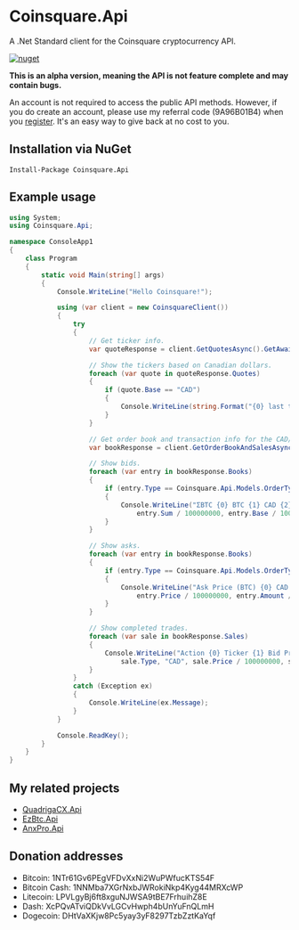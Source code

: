 ﻿# Coinsquare.Api
A .Net Standard client for the Coinsquare cryptocurrency API. 


[![nuget](https://img.shields.io/nuget/v/Coinsquare.Api.svg)](https://www.nuget.org/packages/Coinsquare.Api/)

**This is an alpha version, meaning the API is not feature complete and may contain bugs.**

An account is not required to access the public API methods. 
However, if you do create an account, please use my referral code (9A96B01B4) when you [register](https://coinsquare.io/register?r=9A96B01B4). 
It's an easy way to give back at no cost to you.

## Installation via NuGet
```
Install-Package Coinsquare.Api
```

## Example usage

```csharp
using System;
using Coinsquare.Api;

namespace ConsoleApp1
{
    class Program
    {
        static void Main(string[] args)
        {
            Console.WriteLine("Hello Coinsquare!");

            using (var client = new CoinsquareClient())
            {
                try
                {
                    // Get ticker info.
                    var quoteResponse = client.GetQuotesAsync().GetAwaiter().GetResult();

                    // Show the tickers based on Canadian dollars.
                    foreach (var quote in quoteResponse.Quotes)
                    {
                        if (quote.Base == "CAD")
                        {
                            Console.WriteLine(string.Format("{0} last traded at {1} CAD.", quote.Ticker, quote.Last / 100));
                        }
                    }

                    // Get order book and transaction info for the CAD/BTC pair.
                    var bookResponse = client.GetOrderBookAndSalesAsync("CAD", "BTC").GetAwaiter().GetResult();

                    // Show bids.
                    foreach (var entry in bookResponse.Books)
                    {
                        if (entry.Type == Coinsquare.Api.Models.OrderType.B)
                        {
                            Console.WriteLine("ΣBTC {0} BTC {1} CAD {2} Bid Price (BTC) {3}", 
                                entry.Sum / 100000000, entry.Base / 100000000, entry.Amount / 100, entry.Price / 100000000);
                        }
                    }

                    // Show asks.
                    foreach (var entry in bookResponse.Books)
                    {
                        if (entry.Type == Coinsquare.Api.Models.OrderType.S)
                        {
                            Console.WriteLine("Ask Price (BTC) {0} CAD {1} BTC {2} ΣBTC {3}",
                                entry.Price / 100000000, entry.Amount / 100, entry.Base / 100000000, entry.Sum / 100000000);
                        }
                    }

                    // Show completed trades.
                    foreach (var sale in bookResponse.Sales)
                    {
                        Console.WriteLine("Action {0} Ticker {1} Bid Price (BTC) {2} CAD {3} BTC {4} Date {5}",
                            sale.Type, "CAD", sale.Price / 100000000, sale.Amount / 100, sale.Base / 100000000, sale.Date);
                    }
                }
                catch (Exception ex)
                {
                    Console.WriteLine(ex.Message);
                }
            }

            Console.ReadKey();
        }
    }
}

```

## My related projects

* [QuadrigaCX.Api](https://github.com/RobJohnston/QuadrigaCX.Api)
* [EzBtc.Api](https://github.com/RobJohnston/EzBtc.Api)
* [AnxPro.Api](https://github.com/RobJohnston/AnxPro.Api)

## Donation addresses

* Bitcoin: 1NTr61Gv6PEgVFDvXxNi2WuPWfucKTS54F 
* Bitcoin Cash:  1NNMba7XGrNxbJWRokiNkp4Kyg44MRXcWP
* Litecoin:  LPVLgyBj6ft8xguNJWSA9tBE7FrhuihZ8E
* Dash:  XcPQvATviQDkVvLGCvHwph4bUnYuFnQLmH
* Dogecoin:  DHtVaXKjw8Pc5yay3yF8297TzbZztKaYqf
